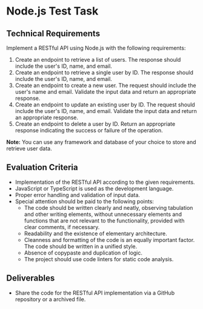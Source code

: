 # Node.js Test Task

## Technical Requirements

Implement a RESTful API using Node.js with the following requirements: 

1. Create an endpoint to retrieve a list of users. The response should include the user's ID, name, and email. 
2. Create an endpoint to retrieve a single user by ID. The response should include the user's ID, name, and email. 
3. Create an endpoint to create a new user. The request should include the user's name and email. Validate the input data and return an appropriate response. 
4. Create an endpoint to update an existing user by ID. The request should include the user's ID, name, and email. Validate the input data and return an appropriate response. 
5. Create an endpoint to delete a user by ID. Return an appropriate response indicating the success or failure of the operation.

**Note:** You can use any framework and database of your choice to store and retrieve user data.

## Evaluation Criteria

- Implementation of the RESTful API according to the given requirements.
- JavaScript or TypeScript is used as the development language.
- Proper error handling and validation of input data.
- Special attention should be paid to the following points:
	- The code should be written clearly and neatly, observing tabulation and other writing elements, without unnecessary elements and functions that are not relevant to the functionality, provided with clear comments, if necessary.
	- Readability and the existence of elementary architecture.
	- Cleanness and formatting of the code is an equally important factor. The code should be written in a unified style. 
	- Absence of copypaste and duplication of logic.
	- The project should use code linters for static code analysis.

## Deliverables

- Share the code for the RESTful API implementation via a GitHub repository or a archived file.
